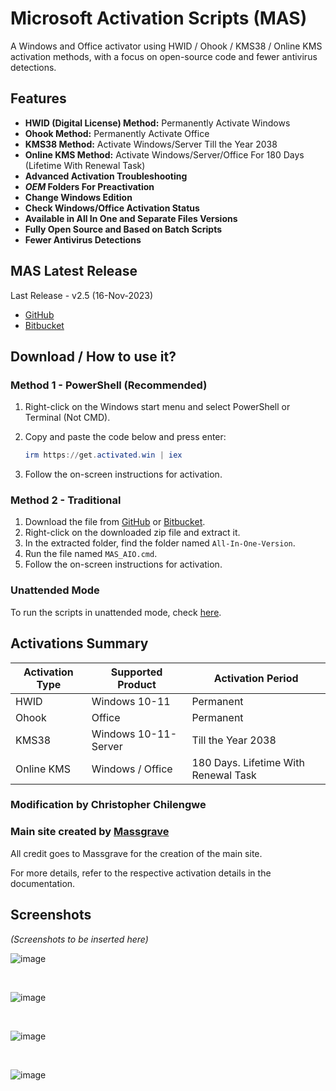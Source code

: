 # Microsoft Activation Scripts (MAS)

A Windows and Office activator using HWID / Ohook / KMS38 / Online KMS activation methods, with a focus on open-source code and fewer antivirus detections.

## Features
- **HWID (Digital License) Method:** Permanently Activate Windows
- **Ohook Method:** Permanently Activate Office
- **KMS38 Method:** Activate Windows/Server Till the Year 2038
- **Online KMS Method:** Activate Windows/Server/Office For 180 Days (Lifetime With Renewal Task)
- **Advanced Activation Troubleshooting**
- **$OEM$ Folders For Preactivation**
- **Change Windows Edition**
- **Check Windows/Office Activation Status**
- **Available in All In One and Separate Files Versions**
- **Fully Open Source and Based on Batch Scripts**
- **Fewer Antivirus Detections**

## MAS Latest Release
Last Release - v2.5 (16-Nov-2023)
- [GitHub](https://github.com/massgravel/Microsoft-Activation-Scripts)
- [Bitbucket](https://bitbucket.org/WindowsAddict/microsoft-activation-scripts)

## Download / How to use it?
### Method 1 - PowerShell (Recommended)
1. Right-click on the Windows start menu and select PowerShell or Terminal (Not CMD).
2. Copy and paste the code below and press enter:
   ```powershell
   irm https://get.activated.win | iex

    ```

4. Follow the on-screen instructions for activation.

### Method 2 - Traditional
1. Download the file from [GitHub](https://github.com/massgravel/Microsoft-Activation-Scripts/archive/refs/heads/master.zip) or [Bitbucket](https://bitbucket.org/WindowsAddict/microsoft-activation-scripts/get/master.zip).
2. Right-click on the downloaded zip file and extract it.
3. In the extracted folder, find the folder named `All-In-One-Version`.
4. Run the file named `MAS_AIO.cmd`.
5. Follow the on-screen instructions for activation.

### Unattended Mode
To run the scripts in unattended mode, check [here](https://massgrave.dev/unsupported_products_activation.html).

## Activations Summary
| Activation Type | Supported Product | Activation Period |
| --- | --- | --- |
| HWID | Windows 10-11 | Permanent |
| Ohook | Office | Permanent |
| KMS38 | Windows 10-11-Server | Till the Year 2038 |
| Online KMS | Windows / Office | 180 Days. Lifetime With Renewal Task |


### Modification by Christopher Chilengwe

### Main site created by [Massgrave](https://massgrave.dev/)
All credit goes to Massgrave for the creation of the main site.

For more details, refer to the respective activation details in the documentation.

## Screenshots
*(Screenshots to be inserted here)*

![image](https://github.com/kamrullab/MAS/assets/128359757/0d1bfe80-8338-4ef0-b110-2d7b69576014)

<br>

![image](https://github.com/kamrullab/MAS/assets/128359757/f5aad884-a250-4502-847e-aca96eb3f229)

<br>

![image](https://github.com/kamrullab/MAS/assets/128359757/2a494b71-3bf2-40a3-a2ce-677a1770cea6)

<br>

![image](https://github.com/kamrullab/MAS/assets/128359757/bc4a3437-0468-4c4a-82fc-a89bf0fbe890)

<br>


